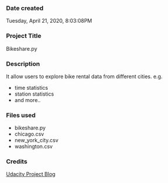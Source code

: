 ### Date created
‎Tuesday, ‎April ‎21, ‎2020, ‏‎8:03:08PM

### Project Title
Bikeshare.py

### Description
It allow users to explore bike rental data from different cities.
e.g.
- time statistics
- station statistics
- and more..

### Files used
- bikeshare.py
- chicago.csv
- new_york_city.csv
- washington.csv

### Credits
[Udacity Project Blog](https://hub.udacity.com/rooms/community:nd104:843755-project-328-smg-2?contextType=room)
